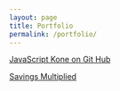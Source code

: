 ```yaml
---
layout: page
title: Portfolio
permalink: /portfolio/
---
```

[JavaScript Kone on Git Hub](#)

[Savings Multiplied](#)

